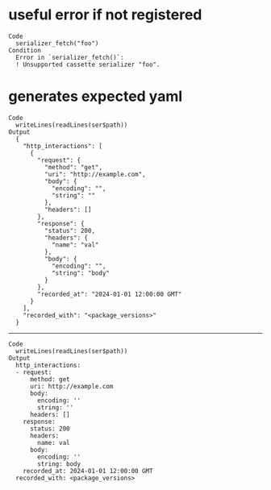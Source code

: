 # useful error if not registered

    Code
      serializer_fetch("foo")
    Condition
      Error in `serializer_fetch()`:
      ! Unsupported cassette serializer "foo".

# generates expected yaml

    Code
      writeLines(readLines(ser$path))
    Output
      {
        "http_interactions": [
          {
            "request": {
              "method": "get",
              "uri": "http://example.com",
              "body": {
                "encoding": "",
                "string": ""
              },
              "headers": []
            },
            "response": {
              "status": 200,
              "headers": {
                "name": "val"
              },
              "body": {
                "encoding": "",
                "string": "body"
              }
            },
            "recorded_at": "2024-01-01 12:00:00 GMT"
          }
        ],
        "recorded_with": "<package_versions>"
      }

---

    Code
      writeLines(readLines(ser$path))
    Output
      http_interactions:
      - request:
          method: get
          uri: http://example.com
          body:
            encoding: ''
            string: ''
          headers: []
        response:
          status: 200
          headers:
            name: val
          body:
            encoding: ''
            string: body
        recorded_at: 2024-01-01 12:00:00 GMT
      recorded_with: <package_versions>

